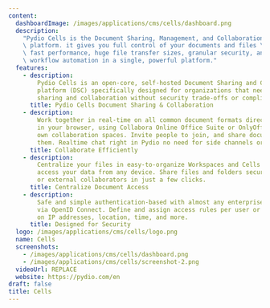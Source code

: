 ```yaml
---
content:
  dashboardImage: /images/applications/cms/cells/dashboard.png
  description:
    "Pydio Cells is the Document Sharing, Management, and Collaboration\
    \ platform. it gives you full control of your documents and files \u2013 combining\
    \ fast performance, huge file transfer sizes, granular security, and advanced\
    \ workflow automation in a single, powerful platform."
  features:
    - description:
        Pydio Cells is an open-core, self-hosted Document Sharing and Collaboration
        platform (DSC) specifically designed for organizations that need advanced document
        sharing and collaboration without security trade-offs or compliance issues.
      title: Pydio Cells Document Sharing & Collaboration
    - description:
        Work together in real-time on all common document formats directly
        in your browser, using Collabora Online Office Suite or OnlyOffice. Create your
        own collaboration spaces. Invite people to join, and share documents between
        them. Realtime chat right in Pydio no need for side channels or DM software.
      title: Collaborate Efficiently
    - description:
        Centralize your files in easy-to-organize Workspaces and Cells then
        access your data from any device. Share files and folders securely with internal
        or external collaborators in just a few clicks.
      title: Centralize Document Access
    - description:
        Safe and simple authentication-based with almost any enterprise SSO
        via OpenID Connect. Define and assign access rules per user or groups, based
        on IP addresses, location, time, and more.
      title: Designed for Security
  logo: /images/applications/cms/cells/logo.png
  name: Cells
  screenshots:
    - /images/applications/cms/cells/dashboard.png
    - /images/applications/cms/cells/screenshot-2.png
  videoUrl: REPLACE
  website: https://pydio.com/en
draft: false
title: Cells
---
```

